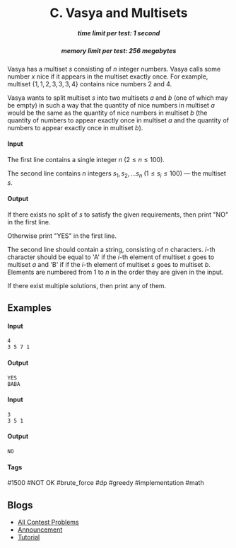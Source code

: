 <h1 style='text-align: center;'> C. Vasya and Multisets</h1>

<h5 style='text-align: center;'>time limit per test: 1 second</h5>
<h5 style='text-align: center;'>memory limit per test: 256 megabytes</h5>

Vasya has a multiset $s$ consisting of $n$ integer numbers. Vasya calls some number $x$ nice if it appears in the multiset exactly once. For example, multiset $\{1, 1, 2, 3, 3, 3, 4\}$ contains nice numbers $2$ and $4$.

Vasya wants to split multiset $s$ into two multisets $a$ and $b$ (one of which may be empty) in such a way that the quantity of nice numbers in multiset $a$ would be the same as the quantity of nice numbers in multiset $b$ (the quantity of numbers to appear exactly once in multiset $a$ and the quantity of numbers to appear exactly once in multiset $b$).

#### Input

The first line contains a single integer $n~(2 \le n \le 100)$.

The second line contains $n$ integers $s_1, s_2, \dots s_n~(1 \le s_i \le 100)$ — the multiset $s$.

#### Output

If there exists no split of $s$ to satisfy the given requirements, then print "NO" in the first line.

Otherwise print "YES" in the first line.

The second line should contain a string, consisting of $n$ characters. $i$-th character should be equal to 'A' if the $i$-th element of multiset $s$ goes to multiset $a$ and 'B' if if the $i$-th element of multiset $s$ goes to multiset $b$. Elements are numbered from $1$ to $n$ in the order they are given in the input.

If there exist multiple solutions, then print any of them.

## Examples

#### Input


```text
4  
3 5 7 1  

```
#### Output


```text
YES  
BABA  

```
#### Input


```text
3  
3 5 1  

```
#### Output


```text
NO  

```


#### Tags 

#1500 #NOT OK #brute_force #dp #greedy #implementation #math 

## Blogs
- [All Contest Problems](../Educational_Codeforces_Round_51_(Rated_for_Div._2).md)
- [Announcement](../blogs/Announcement.md)
- [Tutorial](../blogs/Tutorial.md)
